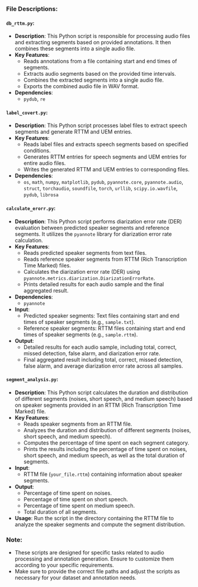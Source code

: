 ### File Descriptions:

#### `db_rttm.py`:
- **Description**: This Python script is responsible for processing audio files and extracting segments based on provided annotations. It then combines these segments into a single audio file.
- **Key Features**:
  - Reads annotations from a file containing start and end times of segments.
  - Extracts audio segments based on the provided time intervals.
  - Combines the extracted segments into a single audio file.
  - Exports the combined audio file in WAV format.
- **Dependencies**: 
  - `pydub`, `re`

#### `label_covert.py`:
- **Description**: This Python script processes label files to extract speech segments and generate RTTM and UEM entries.
- **Key Features**:
  - Reads label files and extracts speech segments based on specified conditions.
  - Generates RTTM entries for speech segments and UEM entries for entire audio files.
  - Writes the generated RTTM and UEM entries to corresponding files.
- **Dependencies**:
  - `os`, `math`, `numpy`, `matplotlib`, `pydub`, `pyannote.core`, `pyannote.audio`, `struct`, `torchaudio`, `soundfile`, `torch`, `urllib`, `scipy.io.wavfile`, `pydub`, `librosa`

#### `calculate_erorr.py`:
- **Description**: This Python script performs diarization error rate (DER) evaluation between predicted speaker segments and reference segments. It utilizes the `pyannote` library for diarization error rate calculation.
- **Key Features**:
  - Reads predicted speaker segments from text files.
  - Reads reference speaker segments from RTTM (Rich Transcription Time Marked) files.
  - Calculates the diarization error rate (DER) using `pyannote.metrics.diarization.DiarizationErrorRate`.
  - Prints detailed results for each audio sample and the final aggregated result.
- **Dependencies**: 
  - `pyannote`
- **Input**:
  - Predicted speaker segments: Text files containing start and end times of speaker segments (e.g., `sample.txt`).
  - Reference speaker segments: RTTM files containing start and end times of speaker segments (e.g., `sample.rttm`).
- **Output**:
  - Detailed results for each audio sample, including total, correct, missed detection, false alarm, and diarization error rate.
  - Final aggregated result including total, correct, missed detection, false alarm, and average diarization error rate across all samples.
 

#### `segment_analysis.py`:
- **Description**: This Python script calculates the duration and distribution of different segments (noises, short speech, and medium speech) based on speaker segments provided in an RTTM (Rich Transcription Time Marked) file.
- **Key Features**:
  - Reads speaker segments from an RTTM file.
  - Analyzes the duration and distribution of different segments (noises, short speech, and medium speech).
  - Computes the percentage of time spent on each segment category.
  - Prints the results including the percentage of time spent on noises, short speech, and medium speech, as well as the total duration of segments.
- **Input**:
  - RTTM file (`your_file.rttm`) containing information about speaker segments.
- **Output**:
  - Percentage of time spent on noises.
  - Percentage of time spent on short speech.
  - Percentage of time spent on medium speech.
  - Total duration of all segments.
- **Usage**: Run the script in the directory containing the RTTM file to analyze the speaker segments and compute the segment distribution.

 
### Note:
- These scripts are designed for specific tasks related to audio processing and annotation generation. Ensure to customize them according to your specific requirements.
- Make sure to provide the correct file paths and adjust the scripts as necessary for your dataset and annotation needs.
